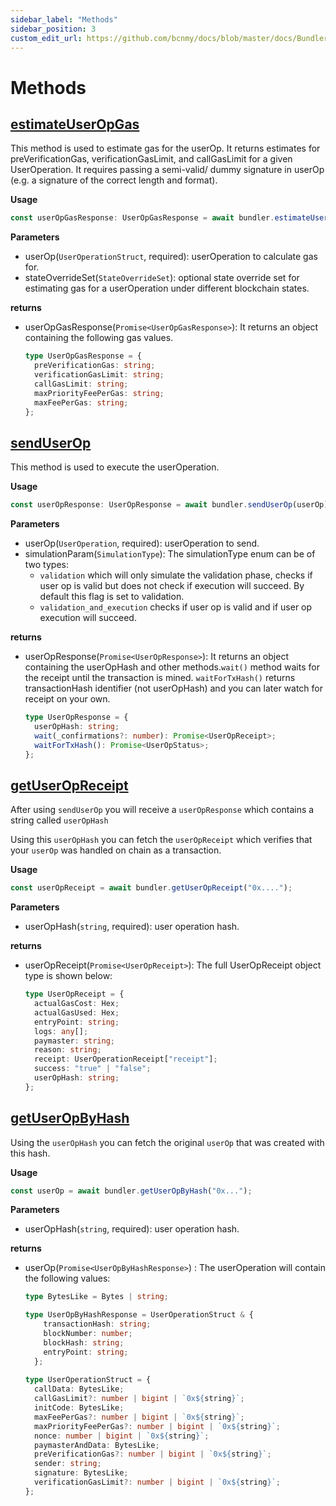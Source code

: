 ```yaml
---
sidebar_label: "Methods"
sidebar_position: 3
custom_edit_url: https://github.com/bcnmy/docs/blob/master/docs/Bundler/integration.mdx
---
```


# Methods

## [estimateUserOpGas](https://bcnmy.github.io/biconomy-client-sdk/classes/Bundler.html#estimateUserOpGas)
This method is used to estimate gas for the userOp. It returns estimates for preVerificationGas, verificationGasLimit, and callGasLimit for a given UserOperation. It requires passing a semi-valid/ dummy signature in userOp (e.g. a signature of the correct length and format). 

**Usage**
```ts
const userOpGasResponse: UserOpGasResponse = await bundler.estimateUserOpGas(userOp);
```
**Parameters**

- userOp(`UserOperationStruct`, required): userOperation to calculate gas for.
- stateOverrideSet(`StateOverrideSet`): optional state override set for estimating gas for a userOperation under different blockchain states.

**returns**

- userOpGasResponse(`Promise<UserOpGasResponse>`): It returns an object containing the following gas values.

  ```ts
  type UserOpGasResponse = {
    preVerificationGas: string;
    verificationGasLimit: string;
    callGasLimit: string;
    maxPriorityFeePerGas: string;
    maxFeePerGas: string;
  };
  ```


## [sendUserOp](https://bcnmy.github.io/biconomy-client-sdk/classes/Bundler.html#sendUserOp)

This method is used to execute the userOperation.

**Usage**
```ts
const userOpResponse: UserOpResponse = await bundler.sendUserOp(userOp);
```
**Parameters**

- userOp(`UserOperation`, required): userOperation to send.
- simulationParam(`SimulationType`): The simulationType enum can be of two types:
    - `validation` which will only simulate the validation phase, checks if user op is valid but does not check if execution will succeed. By default this flag is set to validation.
    - `validation_and_execution` checks if user op is valid and if user op execution will succeed.

**returns**

- userOpResponse(`Promise<UserOpResponse>`): It returns an object containing the userOpHash and other methods.`wait()` method waits for the receipt until the transaction is mined. `waitForTxHash()` returns transactionHash identifier (not userOpHash) and you can later watch for receipt on your own.

  ```ts
  type UserOpResponse = {
    userOpHash: string;
    wait(_confirmations?: number): Promise<UserOpReceipt>;
    waitForTxHash(): Promise<UserOpStatus>;
  };
  ```

## [getUserOpReceipt](https://bcnmy.github.io/biconomy-client-sdk/classes/Bundler.html#getUserOpReceipt)

After using `sendUserOp` you will receive a `userOpResponse` which contains a string called `userOpHash`

Using this `userOpHash` you can fetch the `userOpReceipt` which verifies that your `userOp` was handled on chain as a transaction.

**Usage**

```ts
const userOpReceipt = await bundler.getUserOpReceipt("0x....");
```

**Parameters**

- userOpHash(`string`, required): user operation hash.

**returns**

- userOpReceipt(`Promise<UserOpReceipt>`): The full UserOpReceipt object type is shown below:

  ```ts
  type UserOpReceipt = {
    actualGasCost: Hex;
    actualGasUsed: Hex;
    entryPoint: string;
    logs: any[];
    paymaster: string;
    reason: string;
    receipt: UserOperationReceipt["receipt"];
    success: "true" | "false";
    userOpHash: string;
  };
  ```

## [getUserOpByHash](https://bcnmy.github.io/biconomy-client-sdk/classes/Bundler.html#getUserOpByHash)

Using the `userOpHash` you can fetch the original `userOp` that was created with this hash.

**Usage**

```ts
const userOp = await bundler.getUserOpByHash("0x...");
```

**Parameters**

- userOpHash(`string`, required): user operation hash.

**returns**
- userOp(`Promise<UserOpByHashResponse>`) : The userOperation will contain the following values:

  ```ts
  type BytesLike = Bytes | string;

  type UserOpByHashResponse = UserOperationStruct & {
      transactionHash: string;
      blockNumber: number;
      blockHash: string;
      entryPoint: string;
    };
    
  type UserOperationStruct = {
    callData: BytesLike;
    callGasLimit?: number | bigint | `0x${string}`;
    initCode: BytesLike;
    maxFeePerGas?: number | bigint | `0x${string}`;
    maxPriorityFeePerGas?: number | bigint | `0x${string}`;
    nonce: number | bigint | `0x${string}`;
    paymasterAndData: BytesLike;
    preVerificationGas?: number | bigint | `0x${string}`;
    sender: string;
    signature: BytesLike;
    verificationGasLimit?: number | bigint | `0x${string}`;
  };
  ```
